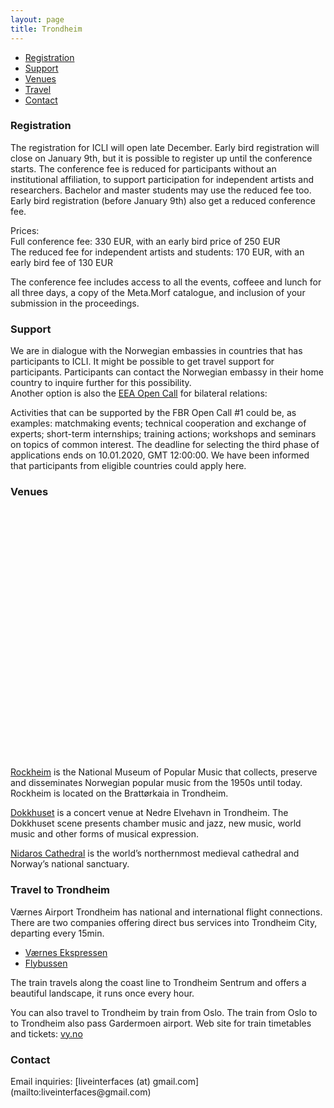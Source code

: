 ```yaml
---
layout: page
title: Trondheim
---
```


<script src='https://api.tiles.mapbox.com/mapbox-gl-js/v1.3.1/mapbox-gl.js'></script>
<link href='https://api.tiles.mapbox.com/mapbox-gl-js/v1.3.1/mapbox-gl.css' rel='stylesheet' />
<style>
  #map { 
    position: top:0; bottom:0; height: 400px; max-width: 100%; 
  }
  .marker {
    background-image: url('../assets/img/poi.png');
    background-size: cover;
    width: 50px;
    height: 50px;
    border-radius: 50%;
    cursor: pointer;
  }
  .mapboxgl-popup {
    max-width: 200px;
  }

  .mapboxgl-popup-content {
    text-align: center;
    font-family: 'Open Sans', sans-serif;
  }
</style>
  
- [Registration](#registration)
- [Support](#support)
- [Venues](#venues)
- [Travel](#travel)
- [Contact](#contact)


<h3 id="registation">Registration</h3>  
The registration for ICLI will open late December. 
Early bird registration will close on January 9th, but it is possible to register up until the conference starts.
The conference fee is reduced for participants without an institutional affiliation, to support participation for independent artists and researchers. Bachelor and master students may  use the reduced fee too.
Early bird registration (before January 9th) also get a reduced conference fee.

Prices:  
Full conference fee: 330 EUR, with an early bird price of 250 EUR  
The reduced fee for independent artists and students: 170 EUR, with an early bird fee of 130 EUR  

The conference fee includes access to all the events, coffeee and lunch for all three days, a copy of the Meta.Morf catalogue, and inclusion of your submission in the proceedings.


<h3 id="support">Support</h3>

We are in dialogue with the Norwegian embassies in countries that has participants to ICLI. It might be possible to get travel support for participants. Participants can contact the Norwegian embassy in their home country to inquire further for this possibility.  
Another option is also the [EEA Open Call](https://www.eeagrants.gov.pt/en/programmes/bilateral-relations/calls/fbr-open-call-1/) for bilateral relations: 

Activities that can be supported by the FBR Open Call #1 could be, as examples: matchmaking events; technical cooperation and exchange of experts; short-term internships; training actions; workshops and seminars on topics of common interest.
The deadline for selecting the third phase of applications ends on 10.01.2020, GMT 12:00:00.
We have been informed that participants from eligible countries could apply here.

<h3 id="venues">Venues</h3>  



<div id='map'></div>

<script>
  mapboxgl.accessToken = 'pk.eyJ1IjoibGl2ZWludGVyZmFjZXMiLCJhIjoiY2swcDZ5Mno3MGYxdjNnbjZmYmJsdHJkaSJ9.bfcq3YulwNY3JekbxvASOQ';
   
  var map = new mapboxgl.Map({
    container: 'map',
    style: 'mapbox://styles/mapbox/streets-v9',
    center: [10.406494, 63.434764],
    zoom: 12
  });
   
  var geojson = {
    type: 'FeatureCollection',
    features: [{
      type: 'Feature',
      geometry: {
        type: 'Point',
        coordinates: [10.401446, 63.438835]
      },
      properties: {
        title: 'Rockheim',
        description: 'Brattørkaia 14, 7010 Trondheim'
      }
    },
    {
      type: 'Feature',
      geometry: {
        type: 'Point',
        coordinates: [10.411141, 63.434183]
      },
      properties: {
        title: 'Dokkhuset',
        description: 'Dokkparken 4, 7042 Trondheim'
      }
    },
    {
      type: 'Feature',
      geometry: {
        type: 'Point',
        coordinates: [10.395398, 63.426880]
      },
      properties: {
        title: 'Nidarosdomen',
        description: 'Kongsgårdsgata 2, 7013 Trondheim'
      }
    }]
  };
   
  map.on('load', function () {
    geojson.features.forEach(function(marker) {
      // create a HTML element for each feature
      var el = document.createElement('div');
      el.className = 'marker';

      // make a marker for each feature and add to the map
      new mapboxgl.Marker(el)
      .setLngLat(marker.geometry.coordinates)
      // add popups
      .setPopup(new mapboxgl.Popup({ offset: 25, maxWidth: 150, anchor: 'left' })
        .setHTML(
          '<h5>' + marker.properties.title + '</h5>' + 
          '<p>' + marker.properties.description + '</p>' + 
          // use the (...)_thumb.jpg images
          '<img src=\'../assets/img/' + marker.properties.title.toLowerCase() + '_thumb.jpg\'></img>'
        ))
      .addTo(map);
    });
  });
 
</script>
[Rockheim](https://rockheim.no/) is the National Museum of Popular Music that collects, preserve and disseminates
Norwegian popular music from the 1950s until today. Rockheim is located on the Brattørkaia in Trondheim.  

[Dokkhuset](http://dokkhuset.no/) is a concert venue at Nedre Elvehavn in Trondheim. The Dokkhuset scene presents chamber music and jazz, new music, world music and other forms of musical expression.

[Nidaros Cathedral](https://www.nidarosdomen.no/en/) is the world’s northernmost medieval cathedral and Norway’s national sanctuary.

<h3 id="travel">Travel to Trondheim</h3>  

Værnes Airport Trondheim has national and international flight connections.
There are two companies offering direct bus services into Trondheim City, departing every 15min.  

* [Værnes Ekspressen](https://vaernesekspressen.no/)
* [Flybussen](https://www.flybussen.no/?dir=to)

The train travels along the coast line to Trondheim Sentrum and offers a beautiful landscape, it
runs once every hour. 

You can also travel to Trondheim by train from Oslo. The train from Oslo to to Trondheim also pass Gardermoen airport.
Web site for train timetables and tickets: [vy.no](https://www.vy.no/en)


<h3 id="contact">Contact</h3>
Email inquiries: [liveinterfaces (at) gmail.com](mailto:liveinterfaces@gmail.com)
